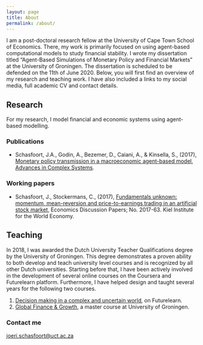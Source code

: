 ```yaml
---
layout: page
title: About
permalink: /about/
---
```


I am a post-doctoral research fellow at the University of Cape Town School of Economics. There, my work is primarily focused on using agent-based computational models to study financial stability. I wrote my dissertation titled “Agent-Based Simulations of Monetary Policy and Financial Markets” at the University of Groningen. The dissertation is scheduled to be defended on the 11th of June 2020. Below, you will first find an overview of my research and teaching work. I have also included a links to my social media, full academic CV and contact details.

## Research
For my research, I model financial and economic systems using agent-based modelling.
### Publications
* Schasfoort, J.A., Godin, A., Bezemer, D., Caiani, A., & Kinsella, S., (2017), [Monetary policy transmission in a macroeconomic agent-based model](https://www.researchgate.net/profile/Joeri_Schasfoort/publication/324032793_MONETARY_POLICY_TRANSMISSION_IN_A_MACROECONOMIC_AGENT-BASED_MODEL/links/5dbfddc4a6fdcc212800ad71/MONETARY-POLICY-TRANSMISSION-IN-A-MACROECONOMIC-AGENT-BASED-MODEL.pdf), [Advances
in Complex Systems](https://www.worldscientific.com/doi/abs/10.1142/S0219525918500030).

### Working papers
* Schasfoort, J., Stockermans, C., (2017), [Fundamentals unknown: momentum, mean-reversion and price-to-earnings
trading in an artificial stock market](http://www.economics-ejournal.org/economics/discussionpapers/2017-63/), Economics Discussion Papers; No. 2017-63.
Kiel Institute for the World Economy.

## Teaching
In 2018, I was awarded the Dutch University Teacher Qualifications degree by the University of Groningen. This degree demonstrates a proven ability to both develop and teach university level courses and is recognized by all other Dutch universities.
Starting before that, I have been actively involved in the development of several online courses on the Coursera and Futurelearn platform. Furthermore, I have helped design and taught several years for the following two courses.
1. [Decision making in a complex and uncertain world](https://www.futurelearn.com/courses/complexity-and-uncertainty), on Futurelearn.
2. [Global Finance & Growth](https://www.rug.nl/ocasys/feb/vak/show?code=EBM150A05), a master course at University of Groningen.


### Contact me

[joeri.schasfoort@uct.ac.za](mailto:joeri.schasfoort@uct.ac.za)
